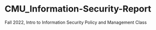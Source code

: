 # CMU_Information-Security-Report
Fall 2022, Intro to Information Security Policy and Management Class
